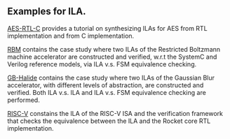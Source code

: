 ## Examples for ILA.

[AES-RTL-C](https://github.com/ASPLOS18-201/ILA/tree/master/examples/AES-RTL-C) 
provides a tutorial on synthesizing ILAs for AES from RTL implementation and from C 
implementation.

[RBM](https://github.com/ASPLOS18-201/ILA/tree/master/examples/RBM) contains the case study where two ILAs of the Restricted Boltzmann machine accelerator are constructed and verified, w.r.t the SystemC and Verilog reference models, via ILA v.s. FSM equivalence checking.

[GB-Halide](https://github.com/ASPLOS18-201/ILA/tree/master/examples/GB-Halide) contains the case study where two ILAs of the Gaussian Blur accelerator, with different levels of abstraction, are constructed and verified. Both ILA v.s. ILA and ILA v.s. FSM equivalence checking are performed.

[RISC-V](https://github.com/ASPLOS18-201/ILA/tree/master/examples/RISC-V) constains the ILA of the RISC-V ISA and the verification framework that checks the equivalence between the ILA and the Rocket core RTL implementation.
